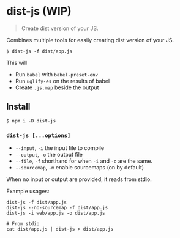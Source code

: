 
# dist-js (WIP)

> Create dist version of your JS.

Combines multiple tools for easily creating dist version of your JS.

```
$ dist-js -f dist/app.js
```

This will

- Run `babel` with `babel-preset-env`
- Run `uglify-es` on the results of babel
- Create `.js.map` beside the output

## Install

```
$ npm i -D dist-js
```

### `dist-js [...options]`

 - `--input`, `-i` the input file to compile
 - `--output`, `-o` the output file
 - `--file`, `-f` shorthand for when `-i` and `-o` are the same.
 - `--sourcemap`, `-m` enable sourcemaps (on by default)

When no input or output are provided, it reads from stdio.

Example usages:

```
dist-js -f dist/app.js
dist-js --no-sourcemap -f dist/app.js
dist-js -i web/app.js -o dist/app.js

# From stdio
cat dist/app.js | dist-js > dist/app.js
```
